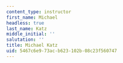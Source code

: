 ```yaml
---
content_type: instructor
first_name: Michael
headless: true
last_name: Katz
middle_initial: ''
salutation: ''
title: Michael Katz
uid: 5467c6e9-73ac-b623-102b-08c23f560747
---
```

